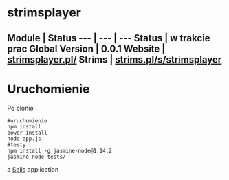 # strimsplayer

Module | Status
--- | --- | ---
**Status** | w trakcie prac
**Global Version** | 0.0.1
**Website** |  [strimsplayer.pl/](http://strimsplayer.pl/)
**Strims** | [strims.pl/s/strimsplayer](http://strims.pl/s/strimsplayer)
---

# Uruchomienie

Po clonie

```
#uruchomienie
npm install
bower install
node app.js
#testy
npm install -g jasmine-node@1.14.2
jasmine-node tests/

```



a [Sails](http://sailsjs.org) application

